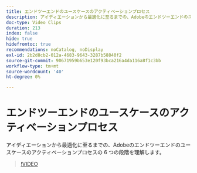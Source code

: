 ```yaml
---
title: エンドツーエンドのユースケースのアクティベーションプロセス
description: アイディエーションから最適化に至るまでの、Adobeのエンドツーエンドのユースケースのアクティベーションプロセスの 6 つの段階を理解します。
doc-type: Video Clips
duration: 213
index: false
hide: true
hidefromtoc: true
recommendations: noCatalog, noDisplay
exl-id: 2b2d8cb2-012a-4683-9643-3287b58840f2
source-git-commit: 90671959b653e120f93bca216a4da116a8f1c3bb
workflow-type: tm+mt
source-wordcount: '40'
ht-degree: 0%

---
```


# エンドツーエンドのユースケースのアクティベーションプロセス

アイディエーションから最適化に至るまでの、Adobeのエンドツーエンドのユースケースのアクティベーションプロセスの 6 つの段階を理解します。

<!-- 65_S651_3442537_212_endtoend-use-case-activation-process -->
>[!VIDEO](https://video.tv.adobe.com/v/3460243/?learn=on&enablevpops=true&captions=jpn)
